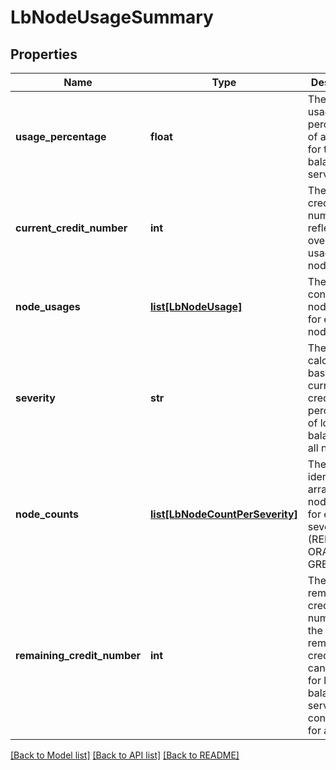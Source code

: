 # LbNodeUsageSummary

## Properties
Name | Type | Description | Notes
------------ | ------------- | ------------- | -------------
**usage_percentage** | **float** | The overall usage percentage of all nodes for the load balancer services.  | [optional] 
**current_credit_number** | **int** | The current credit number reflects the overall credit usage for all nodes.  | [optional] 
**node_usages** | [**list[LbNodeUsage]**](LbNodeUsage.md) | The property contains lb node usages for each node.  | [optional] 
**severity** | **str** | The severity calculation is based on current credit usage percentage of load balancer for all nodes.  | [optional] 
**node_counts** | [**list[LbNodeCountPerSeverity]**](LbNodeCountPerSeverity.md) | The property identifies array of node count for each severity (RED, ORANGE and GREEN).  | [optional] 
**remaining_credit_number** | **int** | The remaining credit number is the overall remaining credits that can be used for load balancer service configuration for all nodes.  | [optional] 

[[Back to Model list]](../README.md#documentation-for-models) [[Back to API list]](../README.md#documentation-for-api-endpoints) [[Back to README]](../README.md)


